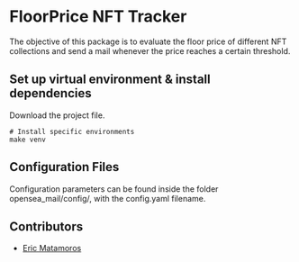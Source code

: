 # FloorPrice NFT Tracker

The objective of this package is to evaluate the floor price of different NFT collections and send a mail whenever the price reaches a certain threshold.

## Set up virtual environment & install dependencies

Download the project file.

```
# Install specific environments
make venv
```

## Configuration Files

Configuration parameters can be found inside the folder opensea_mail/config/, with the config.yaml filename.

## Contributors

- [Eric Matamoros](ericmatamoros1999@gmail.com)
